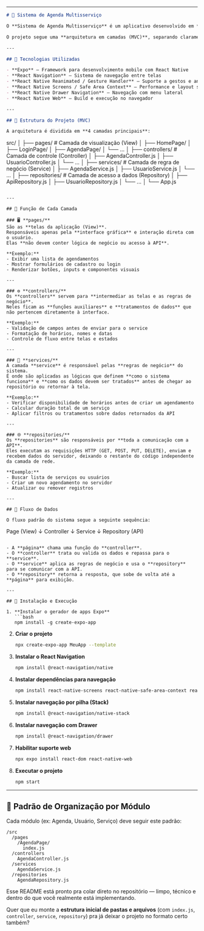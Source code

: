 ﻿
---

```markdown
# 🧩 Sistema de Agenda Multisserviço

O **Sistema de Agenda Multisserviço** é um aplicativo desenvolvido em **React Native (com Expo)** que tem como objetivo permitir o **agendamento, controle e gerenciamento de múltiplos serviços** — como barbearias, clínicas, oficinas, academias e outros tipos de negócio.

O projeto segue uma **arquitetura em camadas (MVC)**, separando claramente as responsabilidades entre **interface**, **lógica de controle**, **regras de negócio** e **comunicação com APIs**.

---

## 🚀 Tecnologias Utilizadas

- **Expo** — Framework para desenvolvimento mobile com React Native  
- **React Navigation** — Sistema de navegação entre telas  
- **React Native Reanimated / Gesture Handler** — Suporte a gestos e animações  
- **React Native Screens / Safe Area Context** — Performance e layout seguro  
- **React Native Drawer Navigation** — Navegação com menu lateral  
- **React Native Web** — Build e execução no navegador  

---

## 🧱 Estrutura do Projeto (MVC)

A arquitetura é dividida em **4 camadas principais**:

```

src/
│
├── pages/               # Camada de visualização (View)
│   ├── HomePage/
│   ├── LoginPage/
│   ├── AgendaPage/
│   └── ...
│
├── controllers/         # Camada de controle (Controller)
│   ├── AgendaController.js
│   ├── UsuarioController.js
│   └── ...
│
├── services/            # Camada de regra de negócio (Service)
│   ├── AgendaService.js
│   ├── UsuarioService.js
│   └── ...
│
├── repositories/        # Camada de acesso a dados (Repository)
│   ├── ApiRepository.js
│   ├── UsuarioRepository.js
│   └── ...
│
└── App.js

```

---

## 📘 Função de Cada Camada

### 🖥️ **pages/**
São as **telas da aplicação (View)**.  
Responsáveis apenas pela **interface gráfica** e interação direta com o usuário.  
Elas **não devem conter lógica de negócio ou acesso à API**.

**Exemplo:**  
- Exibir uma lista de agendamentos  
- Mostrar formulários de cadastro ou login  
- Renderizar botões, inputs e componentes visuais  

---

### ⚙️ **controllers/**
Os **controllers** servem para **intermediar as telas e as regras de negócio**.  
Neles ficam as **funções auxiliares** e **tratamentos de dados** que não pertencem diretamente à interface.

**Exemplo:**  
- Validação de campos antes de enviar para o service  
- Formatação de horários, nomes e datas  
- Controle de fluxo entre telas e estados  

---

### 🧩 **services/**
A camada **service** é responsável pelas **regras de negócio** do sistema.  
É onde são aplicadas as lógicas que definem **como o sistema funciona** e **como os dados devem ser tratados** antes de chegar ao repositório ou retornar à tela.

**Exemplo:**  
- Verificar disponibilidade de horários antes de criar um agendamento  
- Calcular duração total de um serviço  
- Aplicar filtros ou tratamentos sobre dados retornados da API  

---

### 🌐 **repositories/**
Os **repositories** são responsáveis por **toda a comunicação com a API**.  
Eles executam as requisições HTTP (GET, POST, PUT, DELETE), enviam e recebem dados do servidor, deixando o restante do código independente da camada de rede.

**Exemplo:**  
- Buscar lista de serviços ou usuários  
- Criar um novo agendamento no servidor  
- Atualizar ou remover registros  

---

## 🔁 Fluxo de Dados

O fluxo padrão do sistema segue a seguinte sequência:

```

Page (View)
↓
Controller
↓
Service
↓
Repository (API)

````

- A **página** chama uma função do **controller**.  
- O **controller** trata ou valida os dados e repassa para o **service**.  
- O **service** aplica as regras de negócio e usa o **repository** para se comunicar com a API.  
- O **repository** retorna a resposta, que sobe de volta até a **página** para exibição.

---

## 🧭 Instalação e Execução

1. **Instalar o gerador de apps Expo**
   ```bash
   npm install -g create-expo-app
````

2. **Criar o projeto**

   ```bash
   npx create-expo-app MeuApp --template
   ```

3. **Instalar o React Navigation**

   ```bash
   npm install @react-navigation/native
   ```

4. **Instalar dependências para navegação**

   ```bash
   npm install react-native-screens react-native-safe-area-context react-native-gesture-handler react-native-reanimated react-native-get-random-values
   ```

5. **Instalar navegação por pilha (Stack)**

   ```bash
   npm install @react-navigation/native-stack
   ```

6. **Instalar navegação com Drawer**

   ```bash
   npm install @react-navigation/drawer
   ```

7. **Habilitar suporte web**

   ```bash
   npx expo install react-dom react-native-web
   ```

8. **Executar o projeto**

   ```bash
   npm start
   ```

---

## 📄 Padrão de Organização por Módulo

Cada módulo (ex: Agenda, Usuário, Serviço) deve seguir este padrão:

```
/src
  /pages
    /AgendaPage/
      index.js
  /controllers
    AgendaController.js
  /services
    AgendaService.js
  /repositories
    AgendaRepository.js
```
Esse README está pronto pra colar direto no repositório — limpo, técnico e dentro do que você realmente está implementando.  

Quer que eu monte a **estrutura inicial de pastas e arquivos** (com `index.js`, `controller`, `service`, `repository`) pra já deixar o projeto no formato certo também?
```

